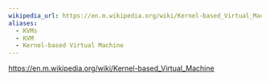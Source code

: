 ```yaml
---
wikipedia_url: https://en.m.wikipedia.org/wiki/Kernel-based_Virtual_Machine
aliases:
  - KVMs
  - KVM
  - Kernel-based Virtual Machine
---
```


https://en.m.wikipedia.org/wiki/Kernel-based_Virtual_Machine